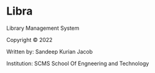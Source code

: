 # Libra
Library Management System

Copyright ©️ 2022

Written by: Sandeep Kurian Jacob

Institution: SCMS School Of Engneering and Technology 
